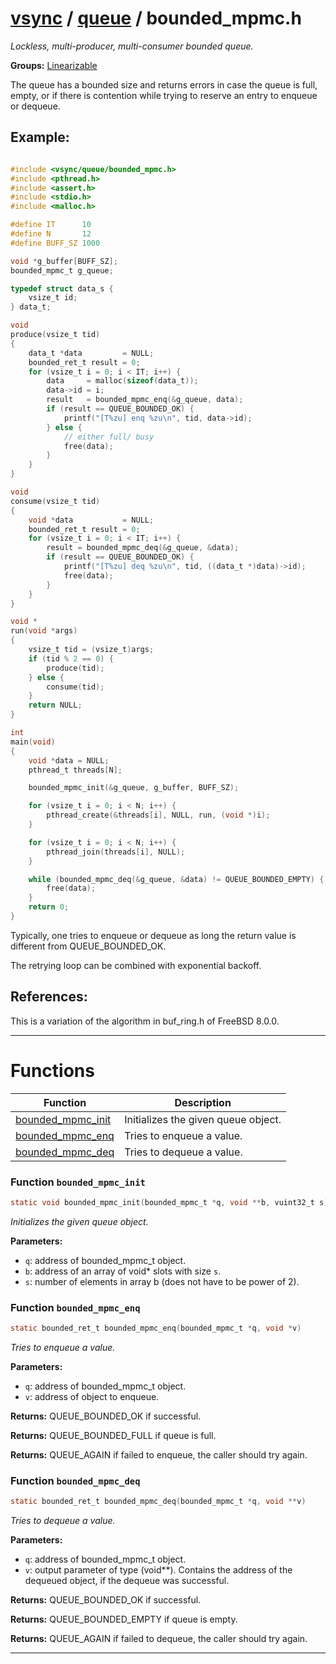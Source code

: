 #  [vsync](../README.md) / [queue](README.md) / bounded_mpmc.h
_Lockless, multi-producer, multi-consumer bounded queue._ 

**Groups:** [Linearizable](../GROUP_linearizable.md)

The queue has a bounded size and returns errors in case the queue is full, empty, or if there is contention while trying to reserve an entry to enqueue or dequeue.


## Example:



```c

#include <vsync/queue/bounded_mpmc.h>
#include <pthread.h>
#include <assert.h>
#include <stdio.h>
#include <malloc.h>

#define IT      10
#define N       12
#define BUFF_SZ 1000

void *g_buffer[BUFF_SZ];
bounded_mpmc_t g_queue;

typedef struct data_s {
    vsize_t id;
} data_t;

void
produce(vsize_t tid)
{
    data_t *data         = NULL;
    bounded_ret_t result = 0;
    for (vsize_t i = 0; i < IT; i++) {
        data     = malloc(sizeof(data_t));
        data->id = i;
        result   = bounded_mpmc_enq(&g_queue, data);
        if (result == QUEUE_BOUNDED_OK) {
            printf("[T%zu] enq %zu\n", tid, data->id);
        } else {
            // either full/ busy
            free(data);
        }
    }
}

void
consume(vsize_t tid)
{
    void *data           = NULL;
    bounded_ret_t result = 0;
    for (vsize_t i = 0; i < IT; i++) {
        result = bounded_mpmc_deq(&g_queue, &data);
        if (result == QUEUE_BOUNDED_OK) {
            printf("[T%zu] deq %zu\n", tid, ((data_t *)data)->id);
            free(data);
        }
    }
}

void *
run(void *args)
{
    vsize_t tid = (vsize_t)args;
    if (tid % 2 == 0) {
        produce(tid);
    } else {
        consume(tid);
    }
    return NULL;
}

int
main(void)
{
    void *data = NULL;
    pthread_t threads[N];

    bounded_mpmc_init(&g_queue, g_buffer, BUFF_SZ);

    for (vsize_t i = 0; i < N; i++) {
        pthread_create(&threads[i], NULL, run, (void *)i);
    }

    for (vsize_t i = 0; i < N; i++) {
        pthread_join(threads[i], NULL);
    }

    while (bounded_mpmc_deq(&g_queue, &data) != QUEUE_BOUNDED_EMPTY) {
        free(data);
    }
    return 0;
}
```



Typically, one tries to enqueue or dequeue as long the return value is different from QUEUE_BOUNDED_OK.

The retrying loop can be combined with exponential backoff.


## References:
 This is a variation of the algorithm in buf_ring.h of FreeBSD 8.0.0. 

---
# Functions 

| Function | Description |
|---|---|
| [bounded_mpmc_init](bounded_mpmc.h.md#function-bounded_mpmc_init) | Initializes the given queue object.  |
| [bounded_mpmc_enq](bounded_mpmc.h.md#function-bounded_mpmc_enq) | Tries to enqueue a value.  |
| [bounded_mpmc_deq](bounded_mpmc.h.md#function-bounded_mpmc_deq) | Tries to dequeue a value.  |

###  Function `bounded_mpmc_init`

```c
static void bounded_mpmc_init(bounded_mpmc_t *q, void **b, vuint32_t s)
``` 
_Initializes the given queue object._ 




**Parameters:**

- `q`: address of bounded_mpmc_t object. 
- `b`: address of an array of void* slots with size `s`. 
- `s`: number of elements in array b (does not have to be power of 2). 




###  Function `bounded_mpmc_enq`

```c
static bounded_ret_t bounded_mpmc_enq(bounded_mpmc_t *q, void *v)
``` 
_Tries to enqueue a value._ 




**Parameters:**

- `q`: address of bounded_mpmc_t object. 
- `v`: address of object to enqueue.


**Returns:** QUEUE_BOUNDED_OK if successful. 

**Returns:** QUEUE_BOUNDED_FULL if queue is full. 

**Returns:** QUEUE_AGAIN if failed to enqueue, the caller should try again. 



###  Function `bounded_mpmc_deq`

```c
static bounded_ret_t bounded_mpmc_deq(bounded_mpmc_t *q, void **v)
``` 
_Tries to dequeue a value._ 




**Parameters:**

- `q`: address of bounded_mpmc_t object. 
- `v`: output parameter of type (void**). Contains the address of the dequeued object, if the dequeue was successful.


**Returns:** QUEUE_BOUNDED_OK if successful. 

**Returns:** QUEUE_BOUNDED_EMPTY if queue is empty. 

**Returns:** QUEUE_AGAIN if failed to dequeue, the caller should try again. 




---
